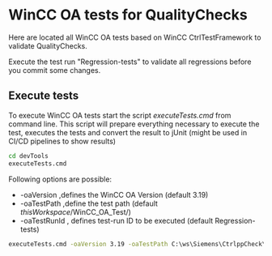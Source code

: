 # WinCC OA tests for QualityChecks

Here are located all WinCC OA tests based on WinCC CtrlTestFramework to validate QualityChecks.

Execute the test run "Regression-tests" to validate all regressions before you commit some changes.

## Execute tests

To execute WinCC OA tests start the script *executeTests.cmd* from command line.
This script will prepare everything necessary to execute the test, executes the tests and convert the result to jUnit (might be used in CI/CD pipelines to show results)

``` bat
cd devTools
executeTests.cmd
```

Following options are possible:

+ -oaVersion ,defines the WinCC OA Version (default 3.19)
+ -oaTestPath ,define the test path (default *thisWorkspace*/WinCC_OA_Test/)
+ -oaTestRunId , defines test-run ID to be executed (default Regression-tests)

``` bat
executeTests.cmd -oaVersion 3.19 -oaTestPath C:\ws\Siemens\CtrlppCheck\WinCC_OA_Test\ -oaTestRunId Regression-tests
```
